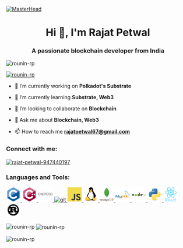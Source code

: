 [![MasterHead](https://as1.ftcdn.net/v2/jpg/02/08/13/82/1000_F_208138225_0gDB2rUcMEXwkDywj9Nx9ze30wBI16lr.jpg)]()
<h1 align="center">Hi 👋, I'm Rajat Petwal</h1>
<h3 align="center">A passionate blockchain developer from India</h3>


<p align="left"> <img src="https://komarev.com/ghpvc/?username=rounin-rp&label=Profile%20views&color=0e75b6&style=flat" alt="rounin-rp" /> </p>

<p align="left"> <a href="https://github.com/ryo-ma/github-profile-trophy"><img src="https://github-profile-trophy.vercel.app/?username=rounin-rp" alt="rounin-rp" /></a> </p>

- 🔭 I’m currently working on **Polkadot's Substrate**

- 🌱 I’m currently learning **Substrate, Web3**

- 👯 I’m looking to collaborate on **Blockchain**

- 💬 Ask me about **Blockchain, Web3**

- 📫 How to reach me **rajatpetwal67@gmail.com**

<h3 align="left">Connect with me:</h3>
<p align="left">
<a href="https://linkedin.com/in/rajat-petwal-947440197" target="blank"><img align="center" src="https://raw.githubusercontent.com/rahuldkjain/github-profile-readme-generator/master/src/images/icons/Social/linked-in-alt.svg" alt="rajat-petwal-947440197" height="30" width="40" /></a>
</p>

<h3 align="left">Languages and Tools:</h3>
<p align="left"> <a href="https://www.cprogramming.com/" target="_blank" rel="noreferrer"> <img src="https://raw.githubusercontent.com/devicons/devicon/master/icons/c/c-original.svg" alt="c" width="40" height="40"/> </a> <a href="https://www.w3schools.com/cpp/" target="_blank" rel="noreferrer"> <img src="https://raw.githubusercontent.com/devicons/devicon/master/icons/cplusplus/cplusplus-original.svg" alt="cplusplus" width="40" height="40"/> </a> <a href="https://expressjs.com" target="_blank" rel="noreferrer"> <img src="https://raw.githubusercontent.com/devicons/devicon/master/icons/express/express-original-wordmark.svg" alt="express" width="40" height="40"/> </a> <a href="https://git-scm.com/" target="_blank" rel="noreferrer"> <img src="https://www.vectorlogo.zone/logos/git-scm/git-scm-icon.svg" alt="git" width="40" height="40"/> </a> <a href="https://developer.mozilla.org/en-US/docs/Web/JavaScript" target="_blank" rel="noreferrer"> <img src="https://raw.githubusercontent.com/devicons/devicon/master/icons/javascript/javascript-original.svg" alt="javascript" width="40" height="40"/> </a> <a href="https://www.linux.org/" target="_blank" rel="noreferrer"> <img src="https://raw.githubusercontent.com/devicons/devicon/master/icons/linux/linux-original.svg" alt="linux" width="40" height="40"/> </a> <a href="https://www.mongodb.com/" target="_blank" rel="noreferrer"> <img src="https://raw.githubusercontent.com/devicons/devicon/master/icons/mongodb/mongodb-original-wordmark.svg" alt="mongodb" width="40" height="40"/> </a> <a href="https://www.mysql.com/" target="_blank" rel="noreferrer"> <img src="https://raw.githubusercontent.com/devicons/devicon/master/icons/mysql/mysql-original-wordmark.svg" alt="mysql" width="40" height="40"/> </a> <a href="https://nodejs.org" target="_blank" rel="noreferrer"> <img src="https://raw.githubusercontent.com/devicons/devicon/master/icons/nodejs/nodejs-original-wordmark.svg" alt="nodejs" width="40" height="40"/> </a> <a href="https://www.python.org" target="_blank" rel="noreferrer"> <img src="https://raw.githubusercontent.com/devicons/devicon/master/icons/python/python-original.svg" alt="python" width="40" height="40"/> </a> <a href="https://reactjs.org/" target="_blank" rel="noreferrer"> <img src="https://raw.githubusercontent.com/devicons/devicon/master/icons/react/react-original-wordmark.svg" alt="react" width="40" height="40"/> </a> <a href="https://www.rust-lang.org" target="_blank" rel="noreferrer"> <img src="https://raw.githubusercontent.com/devicons/devicon/master/icons/rust/rust-plain.svg" alt="rust" width="40" height="40"/> </a> </p>

<p><img align="left" src="https://github-readme-stats.vercel.app/api/top-langs?username=rounin-rp&show_icons=true&locale=en&layout=compact" alt="rounin-rp" /></p>

<p>&nbsp;<img align="center" src="https://github-readme-stats.vercel.app/api?username=rounin-rp&show_icons=true&locale=en" alt="rounin-rp" /></p>

<p><img align="center" src="https://github-readme-streak-stats.herokuapp.com/?user=rounin-rp&" alt="rounin-rp" /></p>
